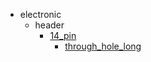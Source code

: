 * electronic
  * header
    * [14_pin](electronic/header/14_pin)
      * [through_hole_long](electronic/header/14_pin/through_hole_long)
